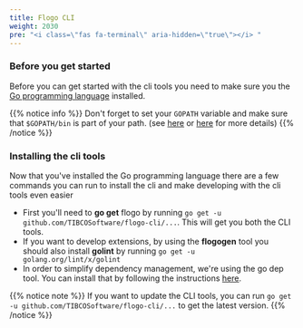 ```yaml
---
title: Flogo CLI
weight: 2030
pre: "<i class=\"fas fa-terminal\" aria-hidden=\"true\"></i> "
---
```


### Before you get started
Before you can get started with the cli tools you need to make sure you the [Go programming language](https://golang.org/doc/install) installed. 

{{% notice info %}}
Don't forget to set your `GOPATH` variable and make sure that `$GOPATH/bin` is part of your path. (see [here](https://golang.org/doc/code.html#GOPATH) or [here](https://github.com/golang/go/wiki/SettingGOPATH) for more details)
{{% /notice %}}

### Installing the cli tools
Now that you've installed the Go programming language there are a few commands you can run to install the cli and make developing with the cli tools even easier

* First you'll need to **go get** flogo by running `go get -u github.com/TIBCOSoftware/flogo-cli/...`. This will get you both the CLI tools.
* If you want to develop extensions, by using the **flogogen** tool you should also install **golint** by running `go get -u golang.org/lint/x/golint`
* In order to simplify dependency management, we're using the go dep tool. You can install that by following the instructions [here](https://github.com/golang/dep#setup).

{{% notice note %}}
If you want to update the CLI tools, you can run `go get -u github.com/TIBCOSoftware/flogo-cli/...` to get the latest version. 
{{% /notice %}}
